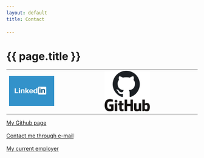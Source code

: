 ```yaml
---
layout: default
title: Contact

---
```


# {{ page.title }}

<table border="0" cellspacing="0" cellpadding="0">
  <tr>
     <td>
    <a href="https://www.linkedin.com/in/michaelhallik/" title="Linkedin profile" target="_blank"><img width="50%" src="/assets/images/linkedin.jpg"></a>
     </td>
     <td>
    <a href="https://github.com/MichaelHallik" title="Linkedin profile" target="_blank"><img width="50%" src="/assets/images/github.png"></a>
     </td>
  </tr>
</table>


<a href="https://github.com/MichaelHallik" title="Github page" target="_blank">My Github page</a><br><br>
<a href="mailto:mhallik@immune.it">Contact me through e-mail</a><br><br>
<a href="https://www.immune.it" title="immune-it home page" target="_blank">My current employer</a>
